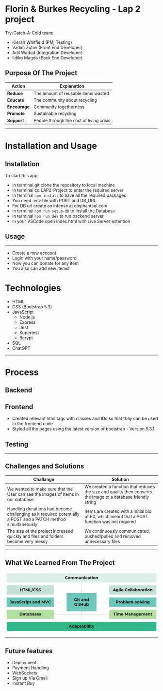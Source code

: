 # Florin & Burkes Recycling - Lap 2 project


Try-Catch-A-Cold team:
- Kieran Whitfield (PM, Testing)
- Vadim Zotov​ (Front End Developer​)
- Adil Wadud​ (Integration Developer​)
- Ildiko Magda​ (Back End Developer​)

## Purpose Of The Project​ 
| Action | Explanation |
| --- | --- |
| **Reduce** | The amount of reusable items wasted​ |
| **Educate** | The community about recycling​ |
| **Encourage** | Community togetherness​ |
| **Promote** | Sustainable recycling​ |
| **Support** | People through the cost of living crisis​ |


---

# Installation and Usage

## Installation

To start this app:

- In terminal git clone the repository to local machine
- In terminal cd LAP2-Project to enter the required server
- In terminal `npm install` to have all the required packages
- You need .env file with PORT and DB_URL
- For DB url create an intense at elephantsql.com
- In terminal `npm run setup-db` to install the Database
- In terminal `npm run dev` to run backend server
- In your VSCode open index.html with Live Server extention

## Usage

---
- Create a new account
- Login with your name/password
- Now you can donate for any item
- You also can add new items!

# Technologies 

- HTML
- CSS (Bootstrap 5.3)
- JavaScript
  - Node.js
  - Express
  - Jest 
  - Supertest
  - Bcrypt
- SQL
- ChatGPT
---

# Process
## Backend

## Frontend
- Created relevant html tags with classes and IDs so that they can be used in the frontend code
- Styled all the pages using the latest version of bootstrap - Version 5.3.1 

## Testing

---

## Challenges and Solutions​
| Challange | Solution |
| --- | --- |
| We wanted to make sure that the ​User can see the images of Items in our database | We created a function that reduces the size and quality then converts the image to a database friendly string​ |
| Handling donations had become challenging as it required potentially a POST and a PATCH method simultaneously | Items are created with a initial bid of £0, which meant that a POST function was not required |
| The size of the project increased quickly and files and folders become very messy | We continuously communicated, pushed/pulled and removed unnecessary files​ |

---

## What We Learned From The Project​
![img](https://github.com/KWhitfieldHull/LAP2-Project/blob/main/client/assets/img/rm-wwl.jpg?raw=true)

---
## Future features
- Deployment​
- Payment Handling​
- WebSockets
- Sign up Via Gmail​
- Instant Buy ​
